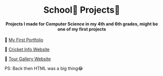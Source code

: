 <h1 align="center">
	School🏫 Projects🎒
</h1>
<h4 align="center">
	Projects I made for Computer Science in my 4th and 6th grades, might be one of my first projects
</h4>

📍 [My First Portfolio](https://abhiramready.github.io/School-Projects/First%20Portifolio%20Website/MAIN.HTML) 

📍 [Cricket Info Website](https://abhiramready.github.io/School-Projects/Cricket%20Info%20Website/INTRO.HTML) 

📍 [Tour Gallery Website](https://abhiramready.github.io/School-Projects/Tour-photos%20Showcase%20Site/Tour.htm)

PS: Back then HTML was a big thing😂
